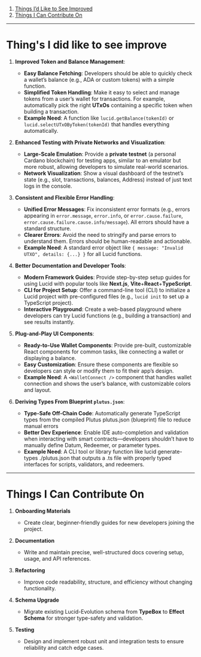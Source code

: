 1. [Things I’d Like to See Improved](#things-id-like-to-see-improved)
2. [Things I Can Contribute On](#things-i-can-contibute-on)

---

# Thing's I did like to see improve

1. **Improved Token and Balance Management**:

   - **Easy Balance Fetching**: Developers should be able to quickly check a wallet’s balance (e.g., ADA or custom tokens) with a simple function.
   - **Simplified Token Handling**: Make it easy to select and manage tokens from a user’s wallet for transactions. For example, automatically pick the right **UTxOs** containing a specific token when building a transaction.
   - **Example Need**: A function like `lucid.getBalance(tokenId)` or `lucid.selectUTxOByToken(tokenId)` that handles everything automatically.

2. **Enhanced Testing with Private Networks and Visualization**:

   - **Large-Scale Emulation**: Provide a **private testnet** (a personal Cardano blockchain) for testing apps, similar to an emulator but more robust, allowing developers to simulate real-world scenarios.
   - **Network Visualization**: Show a visual dashboard of the testnet’s state (e.g., slot, transactions, balances, Address) instead of just text logs in the console.

3. **Consistent and Flexible Error Handling**:

   - **Unified Error Messages**: Fix inconsistent error formats (e.g., errors appearing in `error.message`, `error.info`, or `error.cause.failure`, `error.cause.failure.cause.info/message`). All errors should have a standard structure.
   - **Clearer Errors**: Avoid the need to stringify and parse errors to understand them. Errors should be human-readable and actionable.
   - **Example Need**: A standard error object like `{ message: "Invalid UTXO", details: {...} }` for all Lucid functions.

4. **Better Documentation and Developer Tools**:

   - **Modern Framework Guides**: Provide step-by-step setup guides for using Lucid with popular tools like **Next.js**, **Vite**+**React**+**TypeScript**.
   - **CLI for Project Setup**: Offer a command-line tool (CLI) to initialize a Lucid project with pre-configured files (e.g., `lucid init` to set up a TypeScript project).
   - **Interactive Playground**: Create a web-based playground where developers can try Lucid functions (e.g., building a transaction) and see results instantly.

5. **Plug-and-Play UI Components**:

   - **Ready-to-Use Wallet Components**: Provide pre-built, customizable React components for common tasks, like connecting a wallet or displaying a balance.
   - **Easy Customization**: Ensure these components are flexible so developers can style or modify them to fit their app’s design.
   - **Example Need**: A `<WalletConnect />` component that handles wallet connection and shows the user’s balance, with customizable colors and layout.

6. **Deriving Types From Blueprint `plutus.json`**:
   - **Type-Safe Off-Chain Code**: Automatically generate TypeScript types from the compiled Plutus plutus.json (blueprint) file to reduce manual errors
   - **Better Dev Experience**: Enable IDE auto-completion and validation when interacting with smart contracts—developers shouldn’t have to manually define Datum, Redeemer, or parameter types.
   - **Example Need**: A CLI tool or library function like lucid generate-types ./plutus.json that outputs a .ts file with properly typed interfaces for scripts, validators, and redeemers.

---

# Things I Can Contribute On

1. **Onboarding Materials**
   - Create clear, beginner-friendly guides for new developers joining the project.

2. **Documentation**  
     - Write and maintain precise, well-structured docs covering setup, usage, and API references.

3. **Refactoring**  
     - Improve code readability, structure, and efficiency without changing functionality.

4. **Schema Upgrade**  
     - Migrate existing Lucid-Evolution schema from **TypeBox** to **Effect Schema** for stronger type-safety and validation.

5. **Testing**  
     - Design and implement robust unit and integration tests to ensure reliability and catch edge cases.
